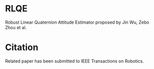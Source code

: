 # RLQE
Robust Linear Quaternion Attitude Estimator proposed by Jin Wu, Zebo Zhou et al.
# Citation
Related paper has been submitted to IEEE Transactions on Robotics.
